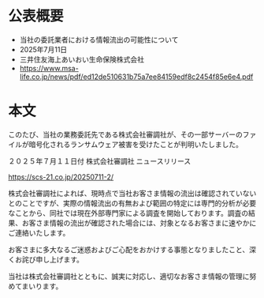 # 公表概要
- 当社の委託業者における情報流出の可能性について
- 2025年7月11日
- 三井住友海上あいおい生命保険株式会社
- https://www.msa-life.co.jp/news/pdf/ed12de510631b75a7ee84159edf8c2454f85e6e4.pdf

# 本文
このたび、当社の業務委託先である株式会社審調社が、その一部サーバーのファイルが暗号化されるランサムウェア被害を受けたことが判明いたしました。

２０２５年７月１１日付 株式会社審調社 ニュースリリース

https://scs-21.co.jp/20250711-2/

株式会社審調社によれば、現時点で当社お客さま情報の流出は確認されていないとのことですが、実際の情報流出の有無および範囲の特定には専門的分析が必要なことから、同社では現在外部専門家による調査を開始しております。調査の結果、お客さま情報の流出が確認された場合には、対象となるお客さまに速やかにご連絡いたします。

お客さまに多大なるご迷惑およびご心配をおかけする事態となりましたこと、深くお詫び申し上げます。

当社は株式会社審調社とともに、誠実に対応し、適切なお客さま情報の管理に努めてまいります。
